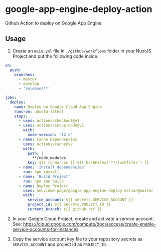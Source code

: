 # google-app-engine-deploy-action
Github Action to deploy on Google App Engine

## Usage

1. Create an `main.yml` file in `./github/workflows` folder in your NuxtJS Project and put the following code inside.
```yaml
on:
  push:
    branches:
      - master
      - develop
      - 'release/**'

jobs:
  deploy:
    name: Deploy on Google Cloud App Engine
    runs-on: ubuntu-latest
    steps:
      - uses: actions/checkout@v1
      - uses: actions/setup-node@v1
        with:
          node-version: '12.x'
      - name: Cache Dependencies
        uses: actions/cache@v2
        with:
          path: |
            **/node_modules
          key: ${{ runner.os }}-${{ hashFiles('**/lockfiles') }}
      - name: 'Install dependencies'
        run: npm install
      - name: 'Build Project'
        run: npm run build
      - name: Deploy Project
        uses: neuvieme-page/google-app-engine-deploy-action@master
        with:
          service_account: ${{ secrets.SERVICE_ACCOUNT }}
          project_id: ${{ secrets.PROJECT_ID }}
          current_branch: ${{ github.ref }}
```
2. In your Google Cloud Project, create and activate a service account: See: https://cloud.google.com/compute/docs/access/create-enable-service-accounts-for-instances

3. Copy the service account key file to your repository secrets as `SERVICE_ACCOUNT` and project id as `PROJECT_ID`.